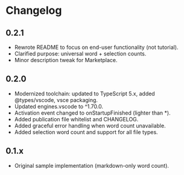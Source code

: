 # Changelog

## 0.2.1
- Rewrote README to focus on end-user functionality (not tutorial).
- Clarified purpose: universal word + selection counts.
- Minor description tweak for Marketplace.

## 0.2.0
- Modernized toolchain: updated to TypeScript 5.x, added @types/vscode, vsce packaging.
- Updated engines.vscode to ^1.70.0.
- Activation event changed to onStartupFinished (lighter than *).
- Added publication file whitelist and CHANGELOG.
- Added graceful error handling when word count unavailable.
- Added selection word count and support for all file types.

## 0.1.x
- Original sample implementation (markdown-only word count).
